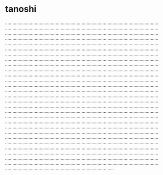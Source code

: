 # tanoshi

........................................................................................................................................................................................................................................................................................................................................................................................................................................................................................................................................................................................................................................................................................................................................................................................................................................................................................................................................................................................................................................................................................................................................................................................................................................................................................................................................................................................................................................................................................................................................................................................................................................................................................................................................................................................................................................................................................................................................................................................................................................................................................................................................................................................................................................................................................................................................................................................................................................................................................................................................................................................................................................................................................................................................................................................................................................................................................................................................................................................................................................................................................................................................................................................................................................................................................................................................................................................................................................................................................................................................................................................................................................................................................................